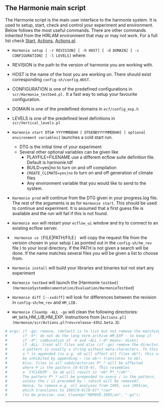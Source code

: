 

## The Harmonie main script

The Harmonie script is the main user interface to the harmonie system. It is used to setup, start, check and control your experiment and environment. Below follows the most useful commands. There are other commands inherited from the HIRLAM environment that may or may not work. For a full list check
[Start](Harmonie/scr/Start?rev=release-43h2.beta.3),
[Actions](Harmonie/scr/Actions?rev=release-43h2.beta.3),
[Actions.pl](Harmonie/scr/Actions.pl?rev=release-43h2.beta.3).

 * ` Harmonie setup [ -r REVISION] [ -h HOST] [ -d DOMAIN] [ -c CONFIGURATION] [ -l LEVELS] ` where:
  * REVISION is the path to the version of harmonie you are working with.
  * HOST is the name of the host you are working on. There should exist corresponding `config-sh/config.HOST.` 
  * CONFIGURATION is one of the predefined configurations in `scr/Harmonie_testbed.pl.` It a fast way to setup your favourite configuration.
  * DOMAIN is one of the predefined domains in `ecf/config_exp.h` 
  * LEVELS is one of the predefined level definitions in `scr/Vertical_levels.pl`

 * ` Harmonie start DTG# YYYYMMDDHH [ DTGENDYYYYMMDDHH] [ optional environment variables] ` launches a cold start run.
   * DTG is the initial time of your experiment
   * Several other optional variables can be given like
     * PLAYFILE=FILENAME use a different ecflow suite definition file. Default is harmonie.tdf
     * BUILD=yes|no to turn on and off compilation
     * `CREATE_CLIMATE=yes|no` to turn on and off generation of climate files
     * Any environment variable that you would like to send to the system.

 * ` Harmonie prod ` will continue from the DTG given in your progress.log file. The rest of the arguments is as for `Harmonie start`. This should be used to continue and experiment. It is assumed that a first guess file is available and the run will fail if this is not found.    

 * ` Harmonie mon ` will restart your `ecflow_ui` window and try to connect to an existing ecflow server.

 * ` Harmonie co [`FILE|PATH/FILE`] ` will copy the request file from the version chosen in your setup ( as pointed out in the `config-sh/hm_rev` file ) to your local directory. If the PATH is not given a search will be done. If the name matches several files you will be given a list to choose from.

 * ` Harmonie install ` will build your libraries and binaries but not start any experiment

 * ` Harmonie testbed ` will launch the [Harmonie `testbed](HarmonieSystemDocumentation/Evaluation/HarmonieTestbed`)

 * ` Harmonie diff [--xxdiff] ` will look for differences between the revision in `config-sh/hm_rev` and `HM_LIB.`

 * ` Harmonie CleanUp -ALL -go ` will clean the following directories: `HM_DATA`,HM_LIB,HM_EXP. Instructions from [`Actions.pl](Harmonie/scr/Actions.pl?rev=release-43h2.beta.3`):

```bash
# args: if -go: remove, (default is to list but not remove the matching files)
#       if -k*: do not do the long term archive HM_EXP - so keep it
#       if -d*: combination of -k and -ALL (-d* means: disks)
#       if -ALL: treat all files and also (if -go) remove the directories
#       a pattern is usually a string without meta-characters. To this
#       a * is appended (so e.g. ob will affect all files ob*); this can
#       be inhibited by appending ~ (so ob~! translates to ob).
#       Also, files in all subdirectories P*_* will be affected
#       where P is the pattern [0-9][0-9], This resembles
#       a `CYCLEDIR'. So ob will result in 'ob* P*_*/ob*'.
#       The pattern P*_* will be prepended to every / in the pattern,
#       unless the / is preceded by ~ (which will be removed).
#       Hence, to remove e.g. all analyses from 1995, use 1995/an,
#       which translates to 1995[0-9][0-9]*_*/an*
#       (to be precise: use: CleanUp("REMOVE:1995/an", "-go");
```


----


